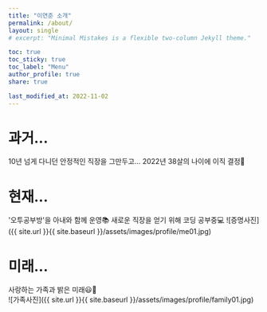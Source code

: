 ```yaml
---
title: "이연준 소개"
permalink: /about/
layout: single
# excerpt: "Minimal Mistakes is a flexible two-column Jekyll theme."

toc: true
toc_sticky: true
toc_label: "Menu"
author_profile: true
share: true

last_modified_at: 2022-11-02
---
```



# 과거...
10년 넘게 다니던 안정적인 직장을 그만두고... 
2022년 38살의 나이에 이직 결정🎈

# 현재...
'오투공부방'을 아내와 함께 운영📚
새로운 직장을 얻기 위해 코딩 공부중💻 
![증명사진]({{ site.url }}{{ site.baseurl }}/assets/images/profile/me01.jpg)

# 미래...
사랑하는 가족과 밝은 미래😃🌈  
![가족사진]({{ site.url }}{{ site.baseurl }}/assets/images/profile/family01.jpg)



